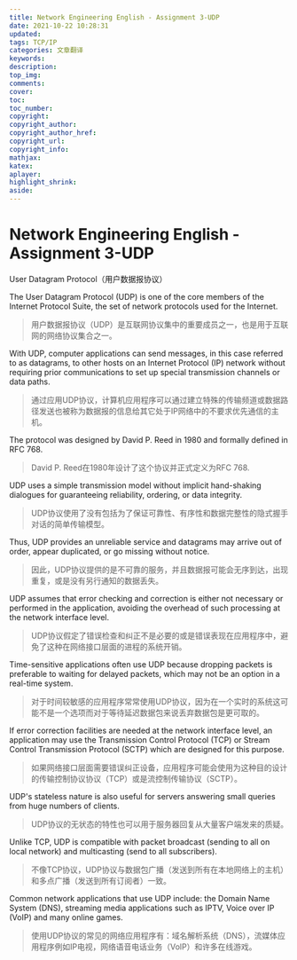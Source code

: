 ```yaml
---
title: Network Engineering English - Assignment 3-UDP
date: 2021-10-22 10:28:31
updated:
tags: TCP/IP
categories: 文章翻译
keywords:
description:
top_img:
comments:
cover:
toc:
toc_number:
copyright:
copyright_author:
copyright_author_href:
copyright_url:
copyright_info:
mathjax:
katex:
aplayer:
highlight_shrink:
aside:
---
```


# Network Engineering English - Assignment 3-UDP

User Datagram Protocol（用户数据报协议）

The User Datagram Protocol (UDP) is one of the core members of the Internet Protocol Suite, the set of network protocols used for the Internet.

> 用户数据报协议（UDP）是互联网协议集中的重要成员之一，也是用于互联网的网络协议集合之一。

With UDP, computer applications can send messages, in this case referred to as datagrams, to other hosts on an Internet Protocol (IP) network without requiring prior communications to set up special transmission channels or data paths.

> 通过应用UDP协议，计算机应用程序可以通过建立特殊的传输频道或数据路径发送也被称为数据报的信息给其它处于IP网络中的不要求优先通信的主机。

The protocol was designed by David P. Reed in 1980 and formally defined in RFC 768. 

> David P. Reed在1980年设计了这个协议并正式定义为RFC 768.

UDP uses a simple transmission model without implicit hand-shaking dialogues for guaranteeing reliability, ordering, or data integrity.

> UDP协议使用了没有包括为了保证可靠性、有序性和数据完整性的隐式握手对话的简单传输模型。

Thus, UDP provides an unreliable service and datagrams may arrive out of order, appear duplicated, or go missing without notice.

> 因此，UDP协议提供的是不可靠的服务，并且数据报可能会无序到达，出现重复，或是没有另行通知的数据丢失。

UDP assumes that error checking and correction is either not necessary or performed in the application, avoiding the overhead of such processing at the network interface level.

> UDP协议假定了错误检查和纠正不是必要的或是错误表现在应用程序中，避免了这种在网络接口层面的进程的系统开销。

Time-sensitive applications often use UDP because dropping packets is preferable to waiting for delayed packets, which may not be an option in a real-time system.

> 对于时间较敏感的应用程序常常使用UDP协议，因为在一个实时的系统这可能不是一个选项而对于等待延迟数据包来说丢弃数据包是更可取的。

If error correction facilities are needed at the network interface level, an application may use the Transmission Control Protocol (TCP) or Stream Control Transmission Protocol (SCTP) which are designed for this purpose.

> 如果网络接口层面需要错误纠正设备，应用程序可能会使用为这种目的设计的传输控制协议协议（TCP）或是流控制传输协议（SCTP）。

UDP's stateless nature is also useful for servers answering small queries from huge numbers of clients.

> UDP协议的无状态的特性也可以用于服务器回复从大量客户端发来的质疑。

Unlike TCP, UDP is compatible with packet broadcast (sending to all on local network) and multicasting (send to all subscribers).

> 不像TCP协议，UDP协议与数据包广播（发送到所有在本地网络上的主机）和多点广播（发送到所有订阅者）一致。

Common network applications that use UDP include: the Domain Name System (DNS), streaming media applications such as IPTV, Voice over IP (VoIP) and many online games.

> 使用UDP协议的常见的网络应用程序有：域名解析系统（DNS），流媒体应用程序例如IP电视，网络语音电话业务（VolP）和许多在线游戏。